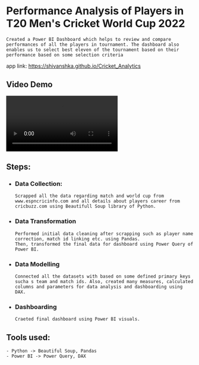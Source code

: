 # Performance Analysis of Players in T20 Men's Cricket World Cup 2022
```
Created a Power BI Dashboard which helps to review and compare performances of all the players in tournament. The dashboard also enables us to select best eleven of the tournament based on their performance based on some selection criteria
```
app link: https://shivanshka.github.io/Cricket_Analytics

## Video Demo
![demo](https://github.com/shivanshka/Cricket_Analytics/raw/master/Criket%20Analytics%20Demo.mp4)

## Steps:
- ### Data Collection:
    ```
    Scrapped all the data regarding match and world cup from www.espncricinfo.com and all details about players career from cricbuzz.com using Beautifull Soup library of Python.
    ```
- ### Data Transformation
    ```
    Performed initial data cleaning after scrapping such as player name correction, match id linking etc. using Pandas.
    Then, transformed the final data for dashboard using Power Query of Power BI.
    ```
- ### Data Modelling
    ```
    Connected all the datasets with based on some defined primary keys sucha s team and match ids. Also, created many measures, calculated columns and parameters for data analysis and dashboarding using DAX.
    ```
- ### Dashboarding
    ```
    Craeted final dashboard using Power BI visuals.
    ```

## Tools used:
    - Python -> Beautiful Soup, Pandas
    - Power BI -> Power Query, DAX